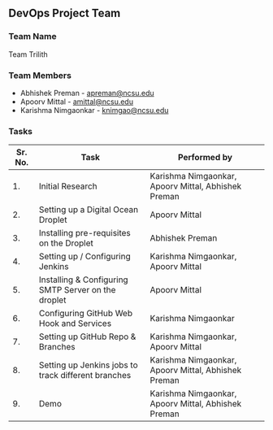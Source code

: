 ## DevOps Project Team

### Team Name ###
Team Trilith

### Team Members ###
* Abhishek Preman - apreman@ncsu.edu
* Apoorv Mittal - amittal@ncsu.edu
* Karishma Nimgaonkar - knimgao@ncsu.edu

### Tasks ###
| Sr. No. | Task | Performed by |
|---------|------|--------------|
| 1. | Initial Research | Karishma Nimgaonkar, Apoorv Mittal, Abhishek Preman|
| 2. | Setting up a Digital Ocean Droplet | Apoorv Mittal |
| 3. | Installing pre-requisites on the Droplet | Abhishek Preman |
| 4. | Setting up / Configuring Jenkins | Karishma Nimgaonkar, Apoorv Mittal |
| 5. | Installing & Configuring SMTP Server on the droplet | Apoorv Mittal | 
| 6. | Configuring GitHub Web Hook and Services | Karishma Nimgaonkar |
| 7. | Setting up GitHub Repo & Branches | Karishma Nimgaonkar, Apoorv Mittal |
| 8. | Setting up Jenkins jobs to track different branches | Karishma Nimgaonkar, Apoorv Mittal, Abhishek Preman |
| 9. | Demo | Karishma Nimgaonkar, Apoorv Mittal, Abhishek Preman|
